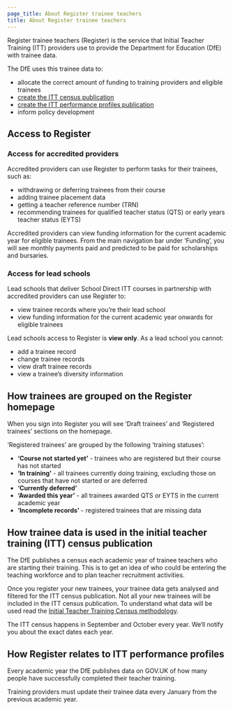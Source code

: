 ```yaml
---
page_title: About Register trainee teachers
title: About Register trainee teachers
---
```


Register trainee teachers (Register) is the service that Initial Teacher Training (ITT) providers use to provide the Department for Education (DfE) with trainee data.

The DfE uses this trainee data to:

* allocate the correct amount of funding to training providers and eligible trainees
* <a href="/guidance/census-sign-off" class="govuk-link">create the ITT census publication</a>
* <a href="/guidance/performance-profiles" class="govuk-link">create the ITT performance profiles publication</a>
* inform policy development

## Access to Register
### Access for accredited providers

Accredited providers can use Register to perform tasks for their trainees, such as:

* withdrawing or deferring trainees from their course
* adding trainee placement data
* getting a teacher reference number (TRN)
* recommending trainees for qualified teacher status (QTS) or early years teacher status (EYTS)

Accredited providers can view funding information for the current academic year for eligible trainees. From the main navigation bar under ‘Funding’, you will see monthly payments paid and predicted to be paid for scholarships and bursaries.

### Access for lead schools

Lead schools that deliver School Direct ITT courses in partnership with accredited providers can use Register to:

* view trainee records where you’re their lead school
* view funding information for the current academic year onwards for eligible trainees

Lead schools access to Register is **view only**. As a lead school you cannot:

* add a trainee record
* change trainee records
* view draft trainee records
* view a trainee’s diversity information

## How trainees are grouped on the Register homepage

When you sign into Register you will see ‘Draft trainees’ and ‘Registered trainees’ sections on the homepage.

‘Registered trainees’ are grouped by the following ‘training statuses’:

* **‘Course not started yet’** - trainees who are registered but their course has not started
* **‘In training’** - all trainees currently doing training, excluding those on courses that have not started or are deferred
* **‘Currently deferred’**
* **‘Awarded this year’** - all trainees awarded QTS or EYTS in the current academic year
* **‘Incomplete records’** - registered trainees that are missing data

## How trainee data is used in the initial teacher training (ITT) census publication

The DfE publishes a census each academic year of trainee teachers who are starting their training. This is to get an idea of who could be entering the teaching workforce and to plan teacher recruitment activities.

Once you register your new trainees, your trainee data gets analysed and filtered for the ITT census publication. Not all your new trainees will be included in the ITT census publication. To understand what data will be used read the [Initial Teacher Training Census methodology](https://explore-education-statistics.service.gov.uk/methodology/initial-teacher-training-census-methodology).

The ITT census happens in September and October every year. We‘ll notify you about the exact dates each year.

## How Register relates to ITT performance profiles

Every academic year the DfE publishes data on GOV.UK of how many people have successfully completed their teacher training.

Training providers must update their trainee data every January from the previous academic year.

